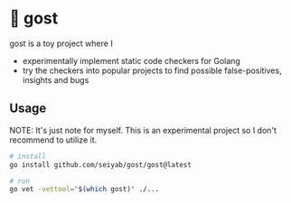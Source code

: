 # :ghost: gost
gost is a toy project where I
- experimentally implement static code checkers for Golang
- try the checkers into popular projects to find possible false-positives, insights and bugs

## Usage
NOTE: It's just note for myself. This is an experimental project so I don't recommend to utilize it.
```sh
# install
go install github.com/seiyab/gost/gost@latest

# run
go vet -vettool="$(which gost)" ./...
```
